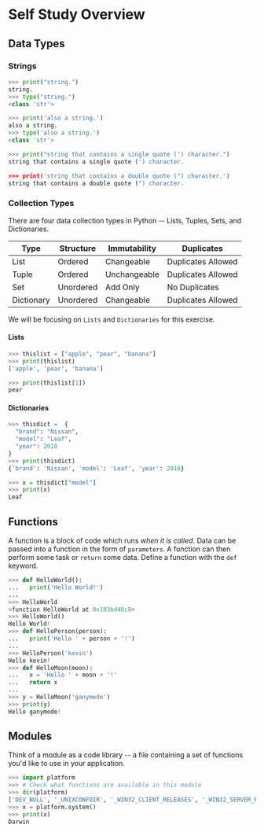 # Self Study Overview

## Data Types

### Strings
```python
>>> print("string.")
string.
>>> type("string.")
<class 'str'>

>>> print('also a string.')
also a string.
>>> type('also a string.')
<class 'str'>

>>> print("string that contains a single quote (') character.")
string that contains a single quote (') character.

>>> print('string that contains a double quote (") character.')
string that contains a double quote (") character.
```
### Collection Types

There are four data collection types in Python -- Lists, Tuples, Sets, and Dictionaries.

| Type       | Structure | Immutability | Duplicates         | 
|------------|-----------|--------------|--------------------|
| List       | Ordered   | Changeable   | Duplicates Allowed |
| Tuple      | Ordered   | Unchangeable | Duplicates Allowed | 
| Set        | Unordered | Add Only     | No Duplicates      | 
| Dictionary | Unordered | Changeable   | Duplicates Allowed | 

We will be focusing on ``Lists`` and ``Dictionaries`` for this exercise.

#### Lists
```python
>>> thislist = ["apple", "pear", "banana"]
>>> print(thislist)
['apple', 'pear', 'banana']

>>> print(thislist[1])
pear
```

#### Dictionaries
```python
>>> thisdict =	{
  "brand": "Nissan",
  "model": "Leaf",
  "year": 2018
}
>>> print(thisdict)
{'brand': 'Nissan', 'model': 'Leaf', 'year': 2018}

>>> x = thisdict["model"]
>>> print(x)
Leaf
```

## Functions

A function is a block of code which runs _when it is called_. Data can be passed into a function in the form of ``parameters``. A function can then perform some task or ``return`` some data. Define a function with the ``def`` keyword.

```python
>>> def HelloWorld():
...   print('Hello World!')
... 
>>> HelloWorld
<function HelloWorld at 0x103bd48c8>
>>> HelloWorld()
Hello World!
>>> def HelloPerson(person):
...   print('Hello ' + person + '!')
... 
>>> HelloPerson('kevin')
Hello kevin!
>>> def HelloMoon(moon):
...   x = 'Hello ' + moon + '!'
...   return x
... 
>>> y = HelloMoon('ganymede')
>>> print(y)
Hello ganymede!
```

## Modules

Think of a module as a code library -- a file containing a set of functions you'd like to use in your application.

```python
>>> import platform
>>> # Check what functions are available in this module
>>> dir(platform)
['DEV_NULL', '_UNIXCONFDIR', '_WIN32_CLIENT_RELEASES', '_WIN32_SERVER_RELEASES', '__builtins__', '__cached__', '__copyright__', '__doc__', '__file__', '__loader__', '__name__', '__package__', '__spec__', '__version__', '_comparable_version', '_component_re', '_default_architecture', '_dist_try_harder', '_follow_symlinks', '_ironpython26_sys_version_parser', '_ironpython_sys_version_parser', '_java_getprop', '_libc_search', '_linux_distribution', '_lsb_release_version', '_mac_ver_xml', '_node', '_norm_version', '_parse_release_file', '_platform', '_platform_cache', '_pypy_sys_version_parser', '_release_filename', '_release_version', '_supported_dists', '_sys_version', '_sys_version_cache', '_sys_version_parser', '_syscmd_file', '_syscmd_uname', '_syscmd_ver', '_uname_cache', '_ver_output', '_ver_stages', 'architecture', 'collections', 'dist', 'java_ver', 'libc_ver', 'linux_distribution', 'mac_ver', 'machine', 'node', 'os', 'platform', 'popen', 'processor', 'python_branch', 'python_build', 'python_compiler', 'python_implementation', 'python_revision', 'python_version', 'python_version_tuple', 're', 'release', 'subprocess', 'sys', 'system', 'system_alias', 'uname', 'uname_result', 'version', 'warnings', 'win32_ver']
>>> x = platform.system()
>>> print(x)
Darwin
```

